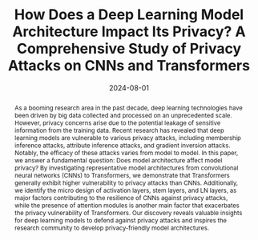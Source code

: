 ---
title: "How Does a Deep Learning Model Architecture Impact Its Privacy? A Comprehensive Study of Privacy Attacks on CNNs and Transformers"
date: 2024-08-01
# Schedule page publish date (NOT publication's date).
publishDate: 2024-08-01
authors: ["Guangsheng Zhang", "Bo Liu", "Huan Tian", "Tianqing Zhu", "Ming Ding", "Wanlei Zhou"]

# Publication type.
# Legend: 0 = Uncategorized; 1 = Conference paper; 2 = Journal article;
# 3 = Preprint / Working Paper; 4 = Report; 5 = Book; 6 = Book section;
# 7 = Thesis; 8 = Patent
publication_types: ["1"]

abstract: "As a booming research area in the past decade, deep learning technologies have been driven by big data collected and processed on an unprecedented scale. However, privacy concerns arise due to the potential leakage of sensitive information from the training data. Recent research has revealed that deep learning models are vulnerable to various privacy attacks, including membership inference attacks, attribute inference attacks, and gradient inversion attacks. Notably, the efficacy of these attacks varies from model to model. In this paper, we answer a fundamental question: Does model architecture affect model privacy? By investigating representative model architectures from convolutional neural networks (CNNs) to Transformers, we demonstrate that Transformers generally exhibit higher vulnerability to privacy attacks than CNNs. Additionally, we identify the micro design of activation layers, stem layers, and LN layers, as major factors contributing to the resilience of CNNs against privacy attacks, while the presence of attention modules is another main factor that exacerbates the privacy vulnerability of Transformers. Our discovery reveals valuable insights for deep learning models to defend against privacy attacks and inspires the research community to develop privacy-friendly model architectures."
# Summary. An optional shortened abstract.
summary: ""

featured: true
publication: "*33rd USENIX Security Symposium (USENIX Security 24)*"
publication_short: "USENIX Security"
tags: ["Privacy Attacks", "CNNs", "Transformers"]
doi: ""
url_pdf: https://www.usenix.org/system/files/usenixsecurity24-zhang-guangsheng.pdf

# Featured image
# To use, add an image named `featured.jpg/png` to your page's folder. 
# Focal points: Smart, Center, TopLeft, Top, TopRight, Left, Right, BottomLeft, Bottom, BottomRight.
image:
  caption: ""
  focal_point: ""
  preview_only: false
---